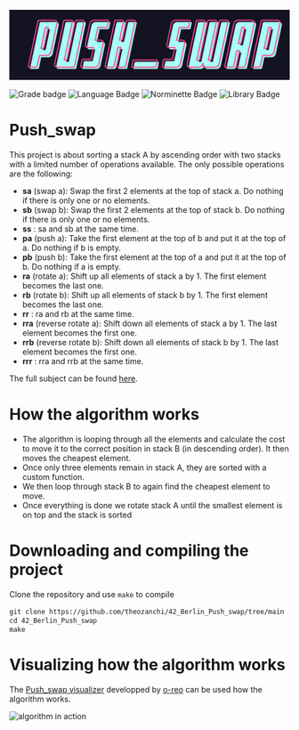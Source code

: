 ![Push_swap logo](.media/push_swap_logo.png)

![Grade badge](https://img.shields.io/badge/100_%2F_100-004d40?label=final%20grade&labelColor=151515&logo=data:image/svg%2bxml;base64,PHN2ZyB4bWxucz0iaHR0cDovL3d3dy53My5vcmcvMjAwMC9zdmciIGhlaWdodD0iMjRweCIgdmlld0JveD0iMCAwIDI0IDI0IiB3aWR0aD0iMjRweCIgZmlsbD0iI0ZGRkZGRiI+PHBhdGggZD0iTTAgMGgyNHYyNEgweiIgZmlsbD0ibm9uZSIvPjxwYXRoIGQ9Ik0xMiAxNy4yN0wxOC4xOCAyMWwtMS42NC03LjAzTDIyIDkuMjRsLTcuMTktLjYxTDEyIDIgOS4xOSA4LjYzIDIgOS4yNGw1LjQ2IDQuNzNMNS44MiAyMXoiLz48L3N2Zz4=) ![Language Badge](https://img.shields.io/badge/C-fe428e?logo=C&label=language&labelColor=151515) ![Norminette Badge](https://img.shields.io/badge/passing-brightgreen?logo=42&label=norminette&labelColor=151515) ![Library Badge](https://img.shields.io/badge/my_own_libft-004d40?logo=GitHub&label=library%20used&labelColor=151515)

# Push_swap

This project is about sorting a stack A by ascending order with two stacks with a limited number of operations available. The only possible operations are the following:
* **sa** (swap a): Swap the first 2 elements at the top of stack a. Do nothing if there is only one or no elements.
* **sb** (swap b): Swap the first 2 elements at the top of stack b. Do nothing if there is only one or no elements.
* **ss** : sa and sb at the same time.
* **pa** (push a): Take the first element at the top of b and put it at the top of a. Do nothing if b is empty.
* **pb** (push b): Take the first element at the top of a and put it at the top of b. Do nothing if a is empty.
* **ra** (rotate a): Shift up all elements of stack a by 1. The first element becomes the last one.
* **rb** (rotate b): Shift up all elements of stack b by 1. The first element becomes the last one.
* **rr** : ra and rb at the same time.
* **rra** (reverse rotate a): Shift down all elements of stack a by 1. The last element becomes the first one.
* **rrb** (reverse rotate b): Shift down all elements of stack b by 1. The last element becomes the first one.
* **rrr** : rra and rrb at the same time.

The full subject can be found [here](.media/en.subject.pdf).

# How the algorithm works

* The algorithm is looping through all the elements and calculate the cost to move it to the correct position in stack B (in descending order). It then moves the cheapest element.
* Once only three elements remain in stack A, they are sorted with a custom function.
* We then loop through stack B to again find the cheapest element to move.
* Once everything is done we rotate stack A until the smallest element is on top and the stack is sorted

# Downloading and compiling the project

Clone the repository and use `make` to compile
```
git clone https://github.com/theozanchi/42_Berlin_Push_swap/tree/main
cd 42_Berlin_Push_swap
make
```

# Visualizing how the algorithm works
The [Push_swap visualizer](https://github.com/o-reo/push_swap_visualizer) developped by [o-reo](https://github.com/o-reo) can be used how the algorithm works.

![algorithm in action](.media/algorithm_in_action.gif)
